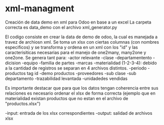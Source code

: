 # xml-managment
Creación de data demo en xml  para Odoo en base a un excel
La carpeta correcta es data_demo con el archivo xml_generator.py

El codigo consiste en crear la data de demo de odoo, la cual es manejada a travez de archiosn xml.
Se toma un xlsx con ciertas columnas (con nombres especificos) y se transforma y ordena en un xml con los "id" y las caracterisiticas necesarias para el manejo de one2many, many2one y one2one.
Se genera tant para:
  -actor relevante
  -clase
  -departamentento
  -dicision
  -equipo 
  -familia de partes
  -marcas
  -materialidad (1-2-3-4): debido a la cantidad de registros se separan en 4 archivos distintos.
  -periodo
  -productos tag id
  -demo productos
  -proveedores
  -sub clase
  -sub departamento
  -trazabilidad levantada
  -unidadedes vendidas

Es importante destacar que para que los datos tengan coherencia entre sus relaciones es necesario ordenar el xlsx de forma correcta (ejemplo que en materialidad existan productos que no estan en el archivo de "productos.xlsx")

-input:  entrada de los xlsx correspondientes
-output:  salidad de archivos xlsx
